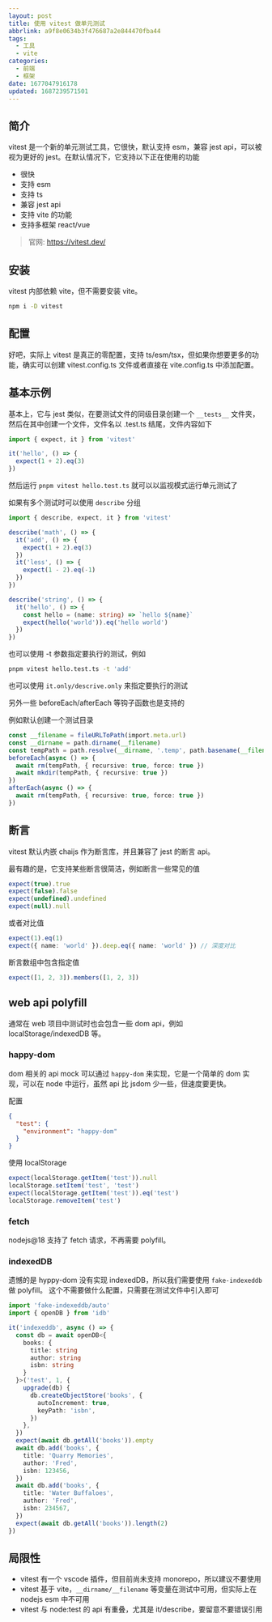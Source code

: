 ```yaml
---
layout: post
title: 使用 vitest 做单元测试
abbrlink: a9f8e0634b3f476687a2e844470fba44
tags:
  - 工具
  - vite
categories:
  - 前端
  - 框架
date: 1677047916178
updated: 1687239571501
---
```


## 简介

vitest 是一个新的单元测试工具，它很快，默认支持 esm，兼容 jest api，可以被视为更好的 jest。在默认情况下，它支持以下正在使用的功能

*   很快
*   支持 esm
*   支持 ts
*   兼容 jest api
*   支持 vite 的功能
*   支持多框架 react/vue

> 官网: <https://vitest.dev/>

## 安装

vitest 内部依赖 vite，但不需要安装 vite。

```bash
npm i -D vitest
```

## 配置

好吧，实际上 vitest 是真正的零配置，支持 ts/esm/tsx，但如果你想要更多的功能，确实可以创建 vitest.config.ts 文件或者直接在 vite.config.ts 中添加配置。

## 基本示例

基本上，它与 jest 类似，在要测试文件的同级目录创建一个 `__tests__` 文件夹，然后在其中创建一个文件，文件名以 .test.ts 结尾，文件内容如下

```ts
import { expect, it } from 'vitest'

it('hello', () => {
  expect(1 + 2).eq(3)
})
```

然后运行 `pnpm vitest hello.test.ts` 就可以以监视模式运行单元测试了

如果有多个测试时可以使用 `describe` 分组

```ts
import { describe, expect, it } from 'vitest'

describe('math', () => {
  it('add', () => {
    expect(1 + 2).eq(3)
  })
  it('less', () => {
    expect(1 - 2).eq(-1)
  })
})

describe('string', () => {
  it('hello', () => {
    const hello = (name: string) => `hello ${name}`
    expect(hello('world')).eq('hello world')
  })
})
```

也可以使用 -t 参数指定要执行的测试，例如

```bash
pnpm vitest hello.test.ts -t 'add'
```

也可以使用 `it.only/descrive.only` 来指定要执行的测试

另外一些 beforeEach/afterEach 等钩子函数也是支持的

例如默认创建一个测试目录

```ts
const __filename = fileURLToPath(import.meta.url)
const __dirname = path.dirname(__filename)
const tempPath = path.resolve(__dirname, '.temp', path.basename(__filename))
beforeEach(async () => {
  await rm(tempPath, { recursive: true, force: true })
  await mkdir(tempPath, { recursive: true })
})
afterEach(async () => {
  await rm(tempPath, { recursive: true, force: true })
})
```

## 断言

vitest 默认内嵌 chaijs 作为断言库，并且兼容了 jest 的断言 api。

最有趣的是，它支持某些断言很简洁，例如断言一些常见的值

```ts
expect(true).true
expect(false).false
expect(undefined).undefined
expect(null).null
```

或者对比值

```ts
expect(1).eq(1)
expect({ name: 'world' }).deep.eq({ name: 'world' }) // 深度对比
```

断言数组中包含指定值

```ts
expect([1, 2, 3]).members([1, 2, 3])
```

## web api polyfill

通常在 web 项目中测试时也会包含一些 dom api，例如 localStorage/indexedDB 等。

### happy-dom

dom 相关的 api mock 可以通过 `happy-dom` 来实现，它是一个简单的 dom 实现，可以在 node 中运行，虽然 api 比 jsdom 少一些，但速度要更快。

配置

```json
{
  "test": {
    "environment": "happy-dom"
  }
}
```

使用 localStorage

```ts
expect(localStorage.getItem('test')).null
localStorage.setItem('test', 'test')
expect(localStorage.getItem('test')).eq('test')
localStorage.removeItem('test')
```

### fetch

nodejs\@18 支持了 fetch 请求，不再需要 polyfill。

### indexedDB

遗憾的是 hyppy-dom 没有实现 indexedDB，所以我们需要使用 `fake-indexeddb` 做 polyfill。
这个不需要做什么配置，只需要在测试文件中引入即可

```ts
import 'fake-indexeddb/auto'
import { openDB } from 'idb'

it('indexeddb', async () => {
  const db = await openDB<{
    books: {
      title: string
      author: string
      isbn: string
    }
  }>('test', 1, {
    upgrade(db) {
      db.createObjectStore('books', {
        autoIncrement: true,
        keyPath: 'isbn',
      })
    },
  })
  expect(await db.getAll('books')).empty
  await db.add('books', {
    title: 'Quarry Memories',
    author: 'Fred',
    isbn: 123456,
  })
  await db.add('books', {
    title: 'Water Buffaloes',
    author: 'Fred',
    isbn: 234567,
  })
  expect(await db.getAll('books')).length(2)
})
```

## 局限性

*   vitest 有一个 vscode 插件，但目前尚未支持 monorepo，所以建议不要使用
*   vitest 基于 vite，`__dirname/__filename` 等变量在测试中可用，但实际上在 nodejs esm 中不可用
*   vitest 与 node:test 的 api 有重叠，尤其是 it/describe，要留意不要错误引用

